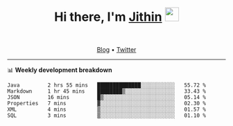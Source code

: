 <h1 align="center">Hi there, I'm <a href="https://jithset.github.io/" target="_blank">Jithin</a> <img
src="https://github.com/blackcater/blackcater/raw/main/images/Hi.gif" height="32" /></h1>

<br />

<p align="center">
  <a href="https://jithset.github.io">Blog</a> •
  <a href="https://twitter.com/jithset">Twitter</a>
</p>

---

📊 **Weekly development breakdown**

<!--START_SECTION:waka-->

```text
Java         2 hrs 55 mins   ██████████████░░░░░░░░░░░   55.72 %
Markdown     1 hr 45 mins    ████████▒░░░░░░░░░░░░░░░░   33.43 %
JSON         16 mins         █▒░░░░░░░░░░░░░░░░░░░░░░░   05.14 %
Properties   7 mins          ▓░░░░░░░░░░░░░░░░░░░░░░░░   02.30 %
XML          4 mins          ▒░░░░░░░░░░░░░░░░░░░░░░░░   01.57 %
SQL          3 mins          ▒░░░░░░░░░░░░░░░░░░░░░░░░   01.10 %
```

<!--END_SECTION:waka-->

